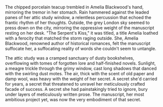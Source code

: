 The chipped porcelain teacup trembled in Amelia Blackwood's hand, mirroring the tremor in her stomach.  Rain hammered against the leaded panes of her attic study window, a relentless percussion that echoed the frantic rhythm of her thoughts.  Outside, the grey London sky seemed to press down on the city, mirroring the oppressive weight of the manuscript resting on her desk.  "The Serpent's Kiss," it was titled, a title Amelia loathed with a ferocity that matched the storm raging outside.  She, Amelia Blackwood, renowned author of historical romances, felt the manuscript suffocate her, a suffocating reality of words she couldn't seem to untangle.

The attic study was a cramped sanctuary of dusty bookshelves, overflowing with tomes of forgotten lore and half-finished novels.  Sunlight, a meagre trickle through the grimy window, cast long shadows that danced with the swirling dust motes.  The air, thick with the scent of old paper and damp wool, was heavy with the weight of her secret. A secret she'd carried for years, a secret that threatened to unravel her meticulously crafted facade of success. A secret she had painstakingly tried to ignore, bury under layers of meticulously written prose.  The manuscript, her most ambitious project yet, was now the very embodiment of that secret.

